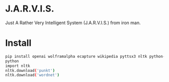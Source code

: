 # J.A.R.V.I.S.

Just A Rather Very Intelligent System (J.A.R.V.I.S.) from iron man.

# Install

```bash
pip install openai wolframalpha ecapture wikipedia pyttsx3 nltk python-dotenv SpeechRecognition openpyxl pyaudio
python
import nltk
nltk.download('punkt')
nltk.download('wordnet')
```
